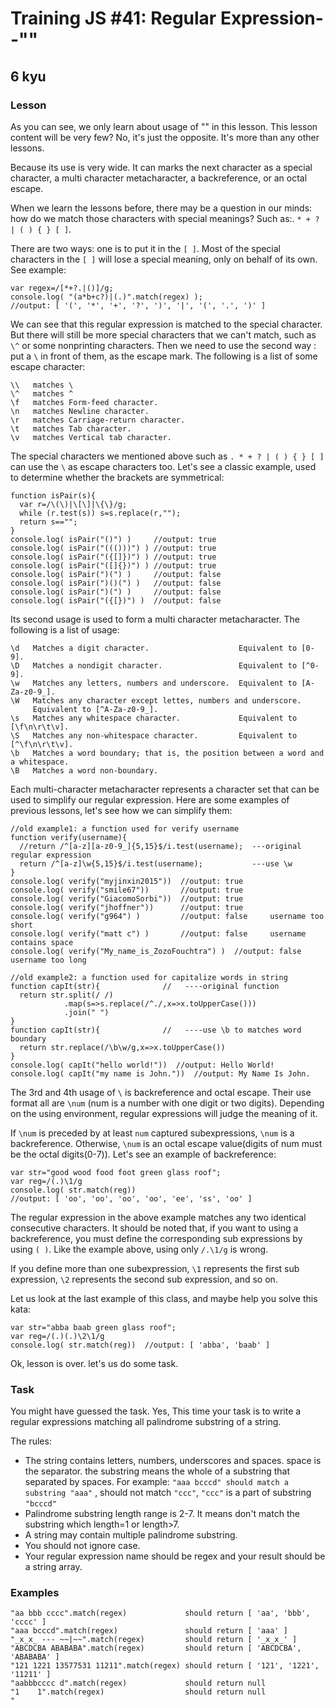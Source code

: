 # Training JS #41: Regular Expression--"\"
## 6 kyu

### Lesson
As you can see, we only learn about usage of "" in this lesson. This lesson content will be very few? No, it's just the opposite. It's more than any other lessons.

Because its use is very wide. It can marks the next character as a special character, a multi character metacharacter, a backreference, or an octal escape.

When we learn the lessons before, there may be a question in our minds: how do we match those characters with special meanings? Such as:. ```* + ? | ( ) { } [ ]```.

There are two ways: one is to put it in the ```[ ]```. Most of the special characters in the ```[ ]``` will lose a special meaning, only on behalf of its own. See example:
```
var regex=/[*+?.|()]/g;
console.log( "(a*b+c?)|(.)".match(regex) );
//output: [ '(', '*', '+', '?', ')', '|', '(', '.', ')' ]
```

We can see that this regular expression is matched to the special character. But there will still be more special characters that we can't match, such as ```\^``` or some nonprinting characters. Then we need to use the second way : put a ```\``` in front of them, as the escape mark. The following is a list of some escape character:
```
\\   matches \
\^   matches ^
\f   matches Form-feed character.
\n   matches Newline character.
\r   matches Carriage-return character.
\t   matches Tab character.
\v   matches Vertical tab character.
```

The special characters we mentioned above such as ```. * + ? | ( ) { } [ ]``` can use the ```\``` as escape characters too. Let's see a classic example, used to determine whether the brackets are symmetrical:
```
function isPair(s){
  var r=/\(\)|\[\]|\{\}/g;
  while (r.test(s)) s=s.replace(r,"");
  return s=="";
}
console.log( isPair("()") )     //output: true
console.log( isPair("((()))") ) //output: true
console.log( isPair("({[]})") ) //output: true
console.log( isPair("([]{})") ) //output: true
console.log( isPair(")(") )     //output: false
console.log( isPair(")()(") )   //output: false
console.log( isPair(")(") )     //output: false
console.log( isPair("({[})") )  //output: false
```

Its second usage is used to form a multi character metacharacter. The following is a list of usage:
```
\d   Matches a digit character.                    Equivalent to [0-9].
\D   Matches a nondigit character.                 Equivalent to [^0-9].
\w   Matches any letters, numbers and underscore.  Equivalent to [A-Za-z0-9_].
\W   Matches any character except lettes, numbers and underscore.
     Equivalent to [^A-Za-z0-9_].
\s   Matches any whitespace character.             Equivalent to [\f\n\r\t\v].
\S   Matches any non-whitespace character.         Equivalent to [^\f\n\r\t\v].
\b   Matches a word boundary; that is, the position between a word and a whitespace.
\B   Matches a word non-boundary.
```

Each multi-character metacharacter represents a character set that can be used to simplify our regular expression. Here are some examples of previous lessons, let's see how we can simplify them:
```
//old example1: a function used for verify username
function verify(username){
  //return /^[a-z][a-z0-9_]{5,15}$/i.test(username);  ---original regular expression
  return /^[a-z]\w{5,15}$/i.test(username);           ---use \w
}
console.log( verify("myjinxin2015"))  //output: true
console.log( verify("smile67"))       //output: true
console.log( verify("GiacomoSorbi"))  //output: true
console.log( verify("jhoffner"))      //output: true
console.log( verify("g964") )         //output: false     username too short
console.log( verify("matt c") )       //output: false     username contains space
console.log( verify("My_name_is_ZozoFouchtra") )  //output: false   username too long

//old example2: a function used for capitalize words in string
function capIt(str){              //   ----original function
  return str.split(/ /)
            .map(s=>s.replace(/^./,x=>x.toUpperCase()))
            .join(" ")
}
function capIt(str){              //   ----use \b to matches word boundary
  return str.replace(/\b\w/g,x=>x.toUpperCase())
}
console.log( capIt("hello world!"))  //output: Hello World!
console.log( capIt("my name is John."))  //output: My Name Is John.
```

The 3rd and 4th usage of ```\``` is backreference and octal escape. Their use format all are ```\num``` (num is a number with one digit or two digits). Depending on the using environment, regular expressions will judge the meaning of it.

If ```\num``` is preceded by at least ```num``` captured subexpressions, ```\num``` is a backreference. Otherwise, ```\num``` is an octal escape value(digits of num must be the octal digits(0-7)). Let's see an example of backreference:
```
var str="good wood food foot green glass roof";
var reg=/(.)\1/g
console.log( str.match(reg))
//output: [ 'oo', 'oo', 'oo', 'oo', 'ee', 'ss', 'oo' ]
```

The regular expression in the above example matches any two identical consecutive characters. It should be noted that, if you want to using a backreference, you must define the corresponding sub expressions by using ```( )```. Like the example above, using only ```/.\1/g``` is wrong.

If you define more than one subexpression, ```\1``` represents the first sub expression, ```\2``` represents the second sub expression, and so on.

Let us look at the last example of this class, and maybe help you solve this kata:
```
var str="abba baab green glass roof";
var reg=/(.)(.)\2\1/g
console.log( str.match(reg))  //output: [ 'abba', 'baab' ]
```

Ok, lesson is over. let's us do some task.

### Task

You might have guessed the task. Yes, This time your task is to write a regular expressions matching all palindrome substring of a string.

The rules:

- The string contains letters, numbers, underscores and spaces. space is the separator. the substring means the whole of a substring that separated by spaces. For example: ```"aaa bcccd" should match a substring "aaa"``` ,
should not match ```"ccc"```, ```"ccc"``` is a part of substring ```"bcccd"```
- Palindrome substring length range is 2-7. It means don't match the substring which length=1 or length>7.
- A string may contain multiple palindrome substring.
- You should not ignore case.
- Your regular expression name should be regex and your result should be a string array.

### Examples
```
"aa bbb cccc".match(regex)             should return [ 'aa', 'bbb', 'cccc' ]
"aaa bcccd".match(regex)               should return [ 'aaa' ]
"_x_x_ --- ~~|~~".match(regex)         should return [ '_x_x_' ]
"ABCDCBA ABABABA".match(regex)         should return [ 'ABCDCBA', 'ABABABA' ]
"121 1221 13577531 11211".match(regex) should return [ '121', '1221', '11211' ]
"aabbbcccc d".match(regex)             should return null
"1    1".match(regex)                  should return null
"
```